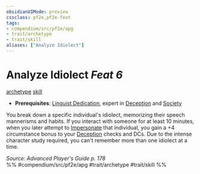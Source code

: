 ```yaml
---
obsidianUIMode: preview
cssclass: pf2e,pf2e-feat
tags:
- compendium/src/pf2e/apg
- trait/archetype
- trait/skill
aliases: ["Analyze Idiolect"]
---
```

# Analyze Idiolect  *Feat 6*  
[archetype](/rules/traits/archetype.md)  [skill](/rules/traits/skill.md)  

- **Prerequisites**: [Linguist Dedication](/compendium/feats/linguist-dedication-apg.md), expert in [Deception](/compendium/skills.md#Deception) and [Society](/compendium/skills.md#Society)

You break down a specific individual's idiolect, memorizing their speech mannerisms and habits. If you interact with someone for at least 10 minutes, when you later attempt to [Impersonate](/rules/actions/impersonate.md) that individual, you gain a +4 circumstance bonus to your [Deception](/compendium/skills.md#Deception) checks and DCs. Due to the intense character study required, you can't remember more than one idiolect at a time.

*Source: Advanced Player's Guide p. 178*  
%% #compendium/src/pf2e/apg #trait/archetype #trait/skill %%